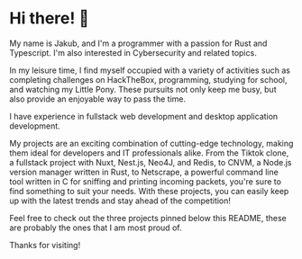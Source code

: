 # Hi there! 👋

My name is Jakub, and I'm a programmer with a passion for Rust and Typescript. I'm also interested in Cybersecurity and related topics.

In my leisure time, I find myself occupied with a variety of activities such as completing challenges on HackTheBox, programming, studying for school, and watching my Little Pony. These pursuits not only keep me busy, but also provide an enjoyable way to pass the time.

I have experience in fullstack web development and desktop application development.

My projects are an exciting combination of cutting-edge technology, making them ideal for developers and IT professionals alike. From the Tiktok clone, a fullstack project with Nuxt, Nest.js, Neo4J, and Redis, to CNVM, a Node.js version manager written in Rust, to Netscrape, a powerful command line tool written in C for sniffing and printing incoming packets, you're sure to find something to suit your needs. With these projects, you can easily keep up with the latest trends and stay ahead of the competition!

Feel free to check out the three projects pinned below this README, these are probably the ones that I am most proud of.

Thanks for visiting!
